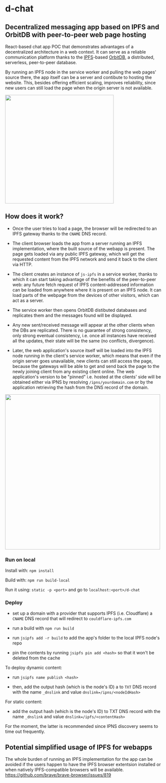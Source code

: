 # d-chat
## Decentralized messaging app based on IPFS and OrbitDB with peer-to-peer web page hosting

React-based chat app POC that demonstrates advantages of a decentralized architecture in a web context. It can serve as a reliable communication platform thanks to the [IPFS](https://ipfs.io)-based [OrbitDB](https://github.com/orbitdb/orbit-db), a distributed, serverless, peer-to-peer database.

By running an IPFS node in the service worker and pulling the web pages' source there, the app itself can be a server and contibute to hosting the website. This, besides offering efficient scaling, improves reliability, since new users can still load the page when the origin server is not available.

<img src="https://user-images.githubusercontent.com/22678054/64920429-55854200-d7c0-11e9-94f7-4efa1ca0b179.png" height="350">

## How does it work?

- Once the user tries to load a page, the browser will be redirected to an IPFS gateway thanks to the `CNAME` DNS record.

- The client browser loads the app from a server running an IPFS implementation, where the built source of the webapp is present. The page gets loaded via any public IPFS gateway, which will get the requested content from the IPFS network and send it back to the client via HTTP.

- The client creates an instance of `js-ipfs` in a service worker, thanks to which it can start taking advantage of the benefits of the peer-to-peer web: any future fetch request of IPFS content-addressed information can be loaded from anywhere where it is present on an IPFS node. It can load parts of the webpage from the devices of other visitors, which can act as a server.

- The service worker then opens OrbitDB distibuted databases and replicates them and the messages found will be displayed.

- Any new sent/received message will appear at the other clients when the DBs are replicated. There is no guarantee of strong consistency, only strong eventual consistency, i.e. once all instances have received all the updates, their state will be the same (no conflicts, divergence).

- Later, the web application's source itself will be loaded into the IPFS node running in the client's service worker, which means that even if the origin server goes unavailable, new clients can still access the page, because the gateways will be able to get and send back the page to the newly joining client from any existing client online. The web application's version to be "pinned" i.e. hosted at the clients' side will be obtained either via IPNS by resolving `/ipns/yourdomain.com` or by the application retrieving the hash from the DNS record of the domain.

<img src="https://user-images.githubusercontent.com/22678054/64920632-9716ec80-d7c2-11e9-83ac-b57653555538.png" width="500">

### Run on local

Install with: `npm install`

Build with: `npm run build-local`

Run it using: `static -p <port>` and go to `localhost:<port>/d-chat`

### Deploy

- set up a domain with a provider that supports IPFS (i.e. Cloudflare) a `CNAME` DNS record that will redirect to `couldflare-ipfs.com` 

- run a build with `npm run build`

- run `jsipfs add -r build` to add the app's folder to the local IPFS node's repo

- pin the contents by running `jsipfs pin add <hash>` so that it won't be deleted from the cache

To deploy dynamic content: 

- run `jsipfs name publish <hash>`

- then, add the output hash (which is the node's ID) a to `TXT` DNS record with the name `_dnslink` and value `dnslink=/ipns/<nodeIdHash>`

For static content: 

- add the output hash (which is the node's ID) to TXT DNS record with the name `_dnslink` and value `dnslink=/ipfs/<contentHash>`

For the moment, the latter is recommended since IPNS discovery seems to time out frequently.

## Potential simplified usage of IPFS for webapps

The whole burden of running an IPFS implementation for the app can be avoided if the users happen to have the IPFS browser extentsion installed or when natively IPFS-compatible browsers will be available. https://github.com/brave/brave-browser/issues/819
